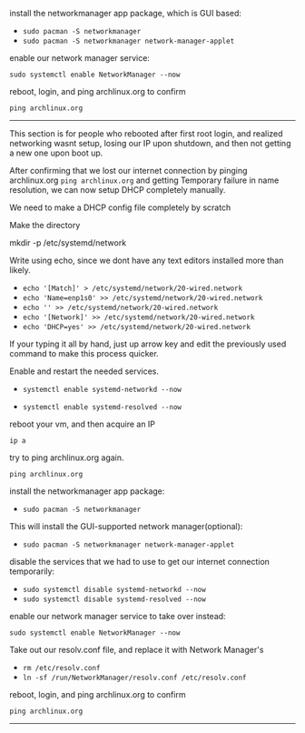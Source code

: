 install the networkmanager app package, which is GUI based:
- `sudo pacman -S networkmanager`
- `sudo pacman -S networkmanager network-manager-applet`

enable our network manager service:

`sudo systemctl enable NetworkManager --now`

reboot, login, and ping archlinux.org to confirm

`ping archlinux.org`

---

This section is for people who rebooted after first root login, and realized networking wasnt setup, losing our IP upon shutdown, and then not getting a new one upon boot up.

After confirming that we lost our internet connection by pinging archlinux.org
`ping archlinux.org` and getting Temporary failure in name resolution, we can now setup DHCP completely manually.

We need to make a DHCP config file completely by scratch

Make the directory

mkdir -p /etc/systemd/network

Write using echo, since we dont have any text editors installed more than likely.

- `echo '[Match]' > /etc/systemd/network/20-wired.network`
- `echo 'Name=enp1s0' >> /etc/systemd/network/20-wired.network`
- `echo '' >> /etc/systemd/network/20-wired.network`
- `echo '[Network]' >> /etc/systemd/network/20-wired.network`
- `echo 'DHCP=yes' >> /etc/systemd/network/20-wired.network`
 
If your typing it all by hand, just up arrow key and edit the previously used command to make this process quicker.

Enable and restart the needed services.

- `systemctl enable systemd-networkd --now`

- `systemctl enable systemd-resolved --now`

reboot your vm, and then acquire an IP

`ip a`

try to ping archlinux.org again.

`ping archlinux.org`

install the networkmanager app package:

- `sudo pacman -S networkmanager`

This will install the GUI-supported network manager(optional):

- `sudo pacman -S networkmanager network-manager-applet`

disable the services that we had to use to get our internet connection temporarily:

- `sudo systemctl disable systemd-networkd --now`
- `sudo systemctl disable systemd-resolved --now`

enable our network manager service to take over instead:

`sudo systemctl enable NetworkManager --now`

Take out our resolv.conf file, and replace it with Network Manager's

- `rm /etc/resolv.conf`
- `ln -sf /run/NetworkManager/resolv.conf /etc/resolv.conf`

reboot, login, and ping archlinux.org to confirm

`ping archlinux.org`

---

